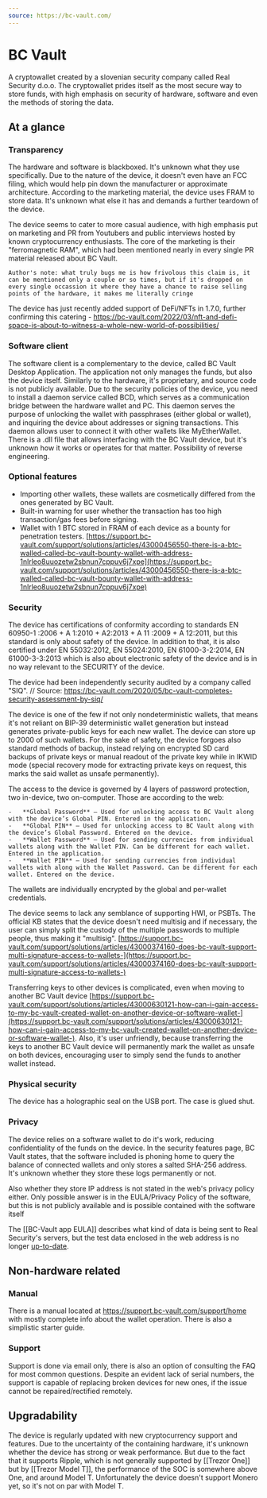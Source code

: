 ```yaml
---
source: https://bc-vault.com/
---
```

# BC Vault
A cryptowallet created by a slovenian security company called Real Security d.o.o. The cryptowallet prides itself as the most secure way to store funds, with high emphasis on security of hardware, software and even the methods of storing the data.
## At a glance

### Transparency
The hardware and software is blackboxed. It's unknown what they use specifically. Due to the nature of the device, it doesn't even have an FCC filing, which would help pin down the manufacturer or approximate architecture. According to the marketing material, the device uses FRAM to store data. It's unknown what else it has and demands a further teardown of the device.

The device seems to cater to more casual audience, with high emphasis put on marketing and PR from Youtubers and public interviews hosted by known cryptocurrency enthusiasts. The core of the marketing is their "ferromagnetic RAM", which had been mentioned nearly in every single PR material released about BC Vault.

```
Author's note: what truly bugs me is how frivolous this claim is, it can be mentioned only a couple or so times, but if it's dropped on every single occassion it where they have a chance to raise selling points of the hardware, it makes me literally cringe
```

The device has just recently added support of DeFi/NFTs in 1.7.0, further confirming this catering - https://bc-vault.com/2022/03/nft-and-defi-space-is-about-to-witness-a-whole-new-world-of-possibilities/

### Software client
The software client is a complementary to the device, called BC Vault Desktop Application. The application not only manages the funds, but also the device itself. Similarly to the hardware, it's proprietary, and source code is not publicly available.
Due to the security policies of the device, you need to install a daemon service called BCD, which serves as a communication bridge between the hardware wallet and PC. This daemon serves the purpose of unlocking the wallet with passphrases (either global or wallet), and inquiring the device about addresses or signing transactions. This daemon allows user to connect it with other wallets like MyEtherWallet.
There is a .dll file that allows interfacing with the BC Vault device, but it's unknown how it works or operates for that matter. Possibility of reverse engineering.

### Optional features
- Importing other wallets, these wallets are cosmetically differed from the ones generated by BC Vault.
- Built-in warning for user whether the transaction has too high transaction/gas fees before signing.
- Wallet with 1 BTC stored in FRAM of each device as a bounty for penetration testers. [https://support.bc-vault.com/support/solutions/articles/43000456550-there-is-a-btc-walled-called-bc-vault-bounty-wallet-with-address-1nlrleo8uuozetw2sbnun7cppuv6j7xpe](https://support.bc-vault.com/support/solutions/articles/43000456550-there-is-a-btc-walled-called-bc-vault-bounty-wallet-with-address-1nlrleo8uuozetw2sbnun7cppuv6j7xpe)

### Security
The device has certifications of conformity according to standards EN 60950-1 :2006 + A 1:2010 + A2:2013 + A 11 :2009 + A 12:2011, but this standard is only about safety of the device. In addition to that, it is also certified under EN 55032:2012, EN 55024:2010, EN 61000-3-2:2014, EN 61000-3-3:2013 which is also about electronic safety of the device and is in no way relevant to the SECURITY of the device.

The device had been independently security audited by a company called "SIQ".
// Source: https://bc-vault.com/2020/05/bc-vault-completes-security-assessment-by-siq/

The device is one of the few if not only nondeterministic wallets, that means it's not reliant on BIP-39 deterministic wallet generation but instead generates private-public keys for each new wallet. The device can store up to 2000 of such wallets. For the sake of safety, the device forgoes also standard methods of backup, instead relying on encrypted SD card backups of private keys or manual readout of the private key while in IKWID mode (special recovery mode for extracting private keys on request, this marks the said wallet as unsafe permanently).

The access to the device is governed by 4 layers of password protection, two in-device, two on-computer. Those are according to the web:
```
-   **Global Password** – Used for unlocking access to BC Vault along with the device’s Global PIN. Entered in the application.
-   **Global PIN** – Used for unlocking access to BC Vault along with the device’s Global Password. Entered on the device.
-   **Wallet Password** – Used for sending currencies from individual wallets along with the Wallet PIN. Can be different for each wallet. Entered in the application.
-   **Wallet PIN** – Used for sending currencies from individual wallets with along with the Wallet Password. Can be different for each wallet. Entered on the device.
```

The wallets are individually encrypted by the global and per-wallet credentials.

The device seems to lack any semblance of supporting HWI, or PSBTs. The official KB states that the device doesn't need multisig and if necessary, the user can simply split the custody of the multiple passwords to multiple people, thus making it "multisig". [https://support.bc-vault.com/support/solutions/articles/43000374160-does-bc-vault-support-multi-signature-access-to-wallets-](https://support.bc-vault.com/support/solutions/articles/43000374160-does-bc-vault-support-multi-signature-access-to-wallets-)

Transferring keys to other devices is complicated, even when moving to another BC Vault device [https://support.bc-vault.com/support/solutions/articles/43000630121-how-can-i-gain-access-to-my-bc-vault-created-wallet-on-another-device-or-software-wallet-](https://support.bc-vault.com/support/solutions/articles/43000630121-how-can-i-gain-access-to-my-bc-vault-created-wallet-on-another-device-or-software-wallet-). Also, it's user unfriendly, because transferring the keys to another BC Vault device will permanently mark the wallet as unsafe on both devices, encouraging user to simply send the funds to another wallet instead.

### Physical security
The device has a holographic seal on the USB port. The case is glued shut.

### Privacy
The device relies on a software wallet to do it's work, reducing confidentiality of the funds on the device. In the security features page, BC Vault states, that the software included is phoning home to query the balance of connected wallets and only stores a salted SHA-256 address. It's unknown whether they store these logs permanently or not. 

Also whether they store IP address is not stated in the web's privacy policy either. Only possible answer is in the EULA/Privacy Policy of the software, but this is not publicly available and is possible contained with the software itself 

The [[BC-Vault app EULA]] describes what kind of data is being sent to Real Security's servers, but the test data enclosed in the web address is no longer [up-to-date](https://bc-vault.com/EULA-data-sample).

## Non-hardware related

### Manual
There is a manual located at https://support.bc-vault.com/support/home with mostly complete info about the wallet operation. There is also a simplistic starter guide.

### Support
Support is done via email only, there is also an option of consulting the FAQ for most common questions. Despite an evident lack of serial numbers, the support is capable of replacing broken devices for new ones, if the issue cannot be repaired/rectified remotely.

## Upgradability
The device is regularly updated with new cryptocurrency support and features. Due to the uncertainty of the containing hardware, it's unknown whether the device has strong or weak performance. But due to the fact that it supports Ripple, which is not generally supported by [[Trezor One]] but by [[Trezor Model T]], the performance of the SOC is somewhere above One, and around Model T. Unfortunately the device doesn't support Monero yet, so it's not on par with Model T.
